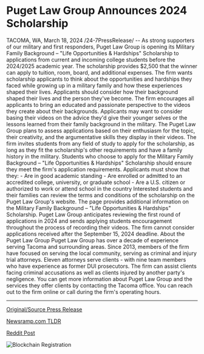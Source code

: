 # Puget Law Group Announces 2024 Scholarship

TACOMA, WA, March 18, 2024 /24-7PressRelease/ -- As strong supporters of our military and first responders, Puget Law Group is opening its Military Family Background – "Life Opportunities & Hardships" Scholarship to applications from current and incoming college students before the 2024/2025 academic year. The scholarship provides $2,500 that the winner can apply to tuition, room, board, and additional expenses.   The firm wants scholarship applicants to think about the opportunities and hardships they faced while growing up in a military family and how these experiences shaped their lives. Applicants should consider how their background shaped their lives and the person they've become.   The firm encourages all applicants to bring an educated and passionate perspective to the videos they create about their backgrounds. Applicants may want to consider basing their videos on the advice they'd give their younger selves or the lessons learned from their family background in the military.   The Puget Law Group plans to assess applications based on their enthusiasm for the topic, their creativity, and the argumentative skills they display in their videos. The firm invites students from any field of study to apply for the scholarship, as long as they fit the scholarship's other requirements and have a family history in the military.   Students who choose to apply for the Military Family Background – "Life Opportunities & Hardships" Scholarship should ensure they meet the firm's application requirements. Applicants must show that they:  - Are in good academic standing - Are enrolled or admitted to an accredited college, university, or graduate school - Are a U.S. citizen or authorized to work or attend school in the country   Interested students and their families can review the terms and conditions of the scholarship on the Puget Law Group's website. The page provides additional information on the Military Family Background – "Life Opportunities & Hardships" Scholarship.   Puget Law Group anticipates reviewing the first round of applications in 2024 and sends applying students encouragement throughout the process of recording their videos. The firm cannot consider applications received after the September 15, 2024 deadline.  About the Puget Law Group  Puget Law Group has over a decade of experience serving Tacoma and surrounding areas. Since 2013, members of the firm have focused on serving the local community, serving as criminal and injury trial attorneys.   Eleven attorneys serve clients - with nine team members who have experience as former DUI prosecutors. The firm can assist clients facing criminal accusations as well as clients injured by another party's negligence.   You can get more information about Puget Law Group and the services they offer clients by contacting the Tacoma office. You can reach out to the firm online or call during the firm's operating hours. 

---

[Original/Source Press Release](https://www.24-7pressrelease.com/press-release/509311/puget-law-group-announces-2024-scholarship)
                    

[Newsramp.com TLDR](None) 



[Reddit Post](https://www.reddit.com/r/Lifestyle_Culture/comments/1bhkoqw/puget_law_group_offers_2500_scholarship_for/) 



![Blockchain Registration](https://cdn.newsramp.app/24-7PressRelease/qrcode/243/18/zeroTPh0.webp)